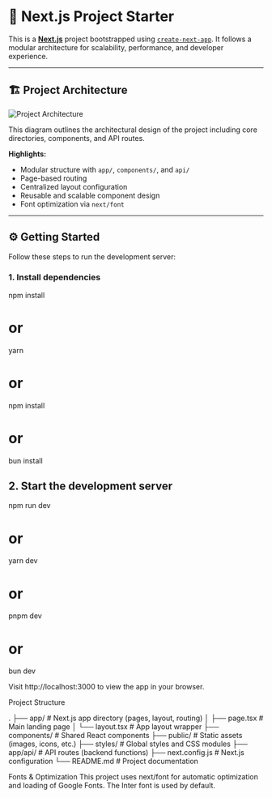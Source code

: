 # 🚀 Next.js Project Starter

This is a **[Next.js](https://nextjs.org/)** project bootstrapped using [`create-next-app`](https://github.com/vercel/next.js/tree/canary/packages/create-next-app). It follows a modular architecture for scalability, performance, and developer experience.

---

## 🏗️ Project Architecture

![Project Architecture](https://github.com/user-attachments/assets/8c19c2a0-16a9-4773-aab4-84cb3082980e)

This diagram outlines the architectural design of the project including core directories, components, and API routes.

**Highlights:**
- Modular structure with `app/`, `components/`, and `api/`
- Page-based routing
- Centralized layout configuration
- Reusable and scalable component design
- Font optimization via `next/font`

---

## ⚙️ Getting Started

Follow these steps to run the development server:

### 1. Install dependencies

npm install
# or
yarn
# or
npm install
# or
bun install

## 2. Start the development server

npm run dev
# or
yarn dev
# or
pnpm dev
# or
bun dev

Visit http://localhost:3000 to view the app in your browser.

Project Structure

.
├── app/                # Next.js app directory (pages, layout, routing)
│   ├── page.tsx        # Main landing page
│   └── layout.tsx      # App layout wrapper
├── components/         # Shared React components
├── public/             # Static assets (images, icons, etc.)
├── styles/             # Global styles and CSS modules
├── app/api/            # API routes (backend functions)
├── next.config.js      # Next.js configuration
└── README.md           # Project documentation

Fonts & Optimization
This project uses next/font for automatic optimization and loading of Google Fonts. The Inter font is used by default.
